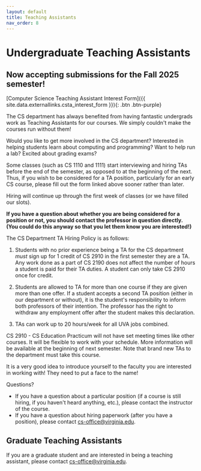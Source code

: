 ```yaml
---
layout: default
title: Teaching Assistants
nav_order: 8
---
```


# Undergraduate Teaching Assistants

## Now accepting submissions for the Fall 2025 semester!

[Computer Science Teaching Assistant Interest Form]({{ site.data.externallinks.csta_interest_form }}){: .btn .btn-purple}

The CS department has always benefited from having fantastic undergrads work as Teaching Assistants for our courses. We simply couldn't make the courses run without them!

Would you like to get more involved in the CS department? Interested in helping students learn about computing and programming? Want to help run a lab? Excited about grading exams?

Some classes (such as CS 1110 and 1111) start interviewing and hiring TAs before the end of the semester, as opposed to at the beginning of the next.  Thus, if you wish to be considered for a TA position, particularly for an early CS course, please fill out the form linked above sooner rather than later.

Hiring will continue up through the first week of classes (or we have filled our slots).

__If you have a question about whether you are being considered for a position or not, you should contact the professor in question directly.  (You could do this anyway so that you let them know you are interested!)__

The CS Department TA Hiring Policy is as follows:

1) Students with no prior experience being a TA for the CS department *must* sign up for 1 credit of CS 2910 in the first semester they are a TA.  Any work done as a part of CS 2190 does not affect the number of hours a student is paid for their TA duties.  A student can only take CS 2910 once for credit.

2) Students are allowed to TA for more than one course if they are given more than one offer.  If a student accepts a second TA position (either in our department or without), it is the student's responsibility to inform both professors of their intention.  The professor has the right to withdraw any employment offer after the student makes this declaration.

3) TAs can work up to 20 hours/week for all UVA jobs combined.

CS 2910 - CS Education Practicum will not have set meeting times like other courses. It will be flexible to work with your schedule. More information will be available at the beginning of next semester. Note that brand new TAs to the department must take this course.

It is a very good idea to introduce yourself to the faculty you are interested in working with! They need to put a face to the name!

Questions?
* If you have a question about a particular position (if a course is still hiring, if you haven't heard anything, etc.), please contact the instructor of the course.
* If you have a question about hiring paperwork (after you have a position), please contact [cs-office@virginia.edu](mailto:cs-office@virginia.edu).

## Graduate Teaching Assistants

If you are a graduate student and are interested in being a teaching assistant, please contact [cs-office@virginia.edu](mailto:cs-office@virginia.edu).